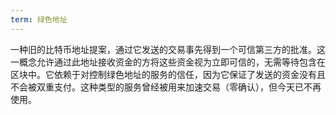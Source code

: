 ```yaml
---
term: 绿色地址
---
```


一种旧的比特币地址提案，通过它发送的交易事先得到一个可信第三方的批准。这一概念允许通过此地址接收资金的方将这些资金视为立即可信的，无需等待包含在区块中。它依赖于对控制绿色地址的服务的信任，因为它保证了发送的资金没有且不会被双重支付。这种类型的服务曾经被用来加速交易（零确认），但今天已不再使用。